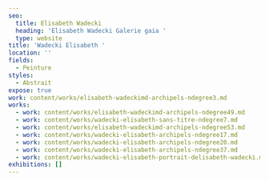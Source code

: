 ```yaml
---
seo:
  title: Elisabeth Wadecki
  heading: 'Elisabeth Wadecki Galerie gaia '
  type: website
title: 'Wadecki Elisabeth '
location: ''
fields:
  - Peinture
styles:
  - Abstrait
expose: true
work: content/works/elisabeth-wadeckimd-archipels-ndegree3.md
works:
  - work: content/works/elisabeth-wadeckimd-archipels-ndegree49.md
  - work: content/works/wadecki-elisabeth-sans-titre-ndegree7.md
  - work: content/works/elisabeth-wadeckimd-archipels-ndegree53.md
  - work: content/works/wadecki-elisabeth-archipels-ndegree17.md
  - work: content/works/wadecki-elisabeth-archipels-ndegree20.md
  - work: content/works/wadecki-elisabeth-archipels-ndegree37.md
  - work: content/works/wadecki-elisabeth-portrait-delisabeth-wadecki.md
exhibitions: []
---
```


